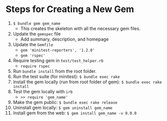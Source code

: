 # Steps for Creating a New Gem

1. `$ bundle gem gem_name`
    * This creates the skeleton with all the necessary gem files. 
2. Update the `gemspec` file
    * Add summary, description, and homepage
3. Update the `Gemfile`
    * `gem 'minitest-reporters', '1.2.0'`
    * `gem 'rspec'`
4. Require testing gem in `test/test_helper.rb`
    * `require rspec`
5. Run `bundle install` from the root folder.
6. Run the test suite (for minitest): `$ bundle exec rake`
7. Install the gem locally (run from root folder of gem): `$ bundle exec rake install`
8. Test the gem locally with `irb`
    * `>> require 'gem_name'`
9. Make the gem public: `$ bundle exec rake release`
10. Uninstall gem locally: `$ gem uninstall gem_name`
11. Install gem from the web: `$ gem install gem_name -v 0.0.0`